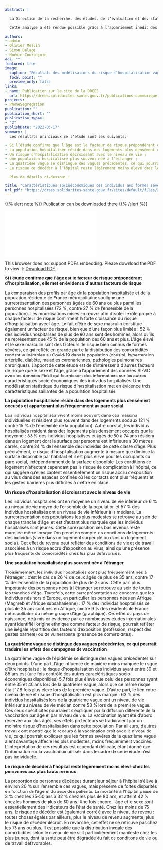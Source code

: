 ```yaml
---
abstract: |

  La Direction de la recherche, des études, de l’évaluation et des statistiques (DREES), en collaboration avec l’Institut national de la statistique et des études économiques (Insee), publie une étude originale sur les caractéristiques socio-économiques des personnes qui ont développé une forme sévère de Covid-19, définie par une hospitalisation, parfois suivie de complications à l’hôpital (admission en soins critiques ou décès).
  
  Cette analyse a été rendue possible grâce à l’appariement inédit des données SI-VIC, relatives aux patients hospitalisés et atteints du Covid-19 et des données de Fidéli, le fichier démographique de l’Insee sur les logements et les individus. Cette analyse couvre la période de mars 2020 à novembre 2021, soit les quatre premières vagues de l’épidémie de Covid-19 et s’appuie sur les données de 67,32 millions d’individus résidant en France métropolitaine, dont 382 000 ont été hospitalisés avec Covid-19.
  
authors:
- admin
- Olivier Meslin
- Simon Delage
- Noémie Courtejoie
doi: ""
featured: true
image:
  caption: "Résultats des modélisations du risque d’hospitalisation vague par vague selon le niveau de vie"
  focal_point: ""
  preview_only: false
links:
- name: Publication sur le site de la DREES
  url: https://drees.solidarites-sante.gouv.fr/publications-communique-de-presse/les-dossiers-de-la-drees/caracteristiques-socio-economiques-des
projects:
- PhoneSegregation
publication: ""
publication_short: ""
publication_types:
- "2"
publishDate: "2022-03-17"
summary: |
  Les résultats principaux de l'étude sont les suivants:
  
- Si l’étude confirme que l'âge est le facteur de risque prépondérant d’hospitalisation, elle met en évidence d'autres facteurs de risque ;
- La population hospitalisée réside dans des logements plus densément occupés et appartenant plus fréquemment au parc social ;
- Un risque d’hospitalisation décroissant avec le niveau de vie ;
- Une population hospitalisée plus souvent née à l’étranger ;
- La quatrième vague se distingue des vagues précédentes, ce qui pourrait traduire les effets des campagnes de vaccination ;
- Le risque de décéder à l’hôpital reste légèrement moins élevé chez les personnes aux plus hauts revenus ;

  Plus de détails ci-dessous !

title: "Caractéristiques socioéconomiques des individus aux formes sévères de Covid-19 au fil des vagues épidémiques"
url_pdf: "https://drees.solidarites-sante.gouv.fr/sites/default/files/2022-03/dd96.pdf"
---
```


<!------ AUTRES OPTIONS POSSIBLES
url_code: '#'
url_dataset: '#'
url_pdf: "https://www.cairn.info/revue-idees-economiques-et-sociales-2015-2-page-14.htm"
url_poster: '#'
url_project: ""
url_slides: ""
url_source: '#'
url_video: '#'
slides: example
------>

{{% alert note %}}
Publication can be downloaded [there](https://drees.solidarites-sante.gouv.fr/sites/default/files/2022-03/dd96.pdf)
{{% /alert %}}

<object data="/pdf/DD2022/dd96.pdf" type="application/pdf" width="700px" height="700px">
    <embed src="/pdf/DD2022/dd96.pdf">
        <p>This browser does not support PDFs embedding. Please download the PDF to view it: <a href="https://drees.solidarites-sante.gouv.fr/sites/default/files/2022-03/dd96.pdf">Download PDF</a>.</p>
    </embed>
</object>



__Si l’étude confirme que l'âge est le facteur de risque prépondérant d’hospitalisation, elle met en évidence d'autres facteurs de risque__

La comparaison des profils par âge de la population hospitalisée et de la population résidente de France métropolitaine souligne une surreprésentation des personnes âgées de 60 ans ou plus parmi les personnes hospitalisées (72 %, contre 27 % de l’ensemble de la population). Les modélisations mises en œuvre afin d’isoler le rôle propre à chaque facteur de risque confirment la forte croissance du risque d’hospitalisation avec l’âge. Le fait d’être de sexe masculin constitue également un facteur de risque, bien que d’une façon plus limitée : 52 % des individus hospitalisés de plus de 60 ans sont des hommes, alors qu’ils ne représentent que 45 % de la population des 60 ans et plus. L’âge élevé et le sexe masculin sont des facteurs de risque bien connus de formes sévères, ce qui reflète en grande partie la distribution des comorbidités rendant vulnérables au Covid-19 dans la population (obésité, hypertension artérielle, diabète, maladies coronariennes, pathologies pulmonaires chroniques). L’apport de cette étude est de s’intéresser à d’autres facteurs de risque que le sexe et l’âge, grâce à l’appariement des données SI-VIC avec les données Fidéli qui fournissent des informations sur les autres caractéristiques socio-économiques des individus hospitalisés. Une modélisation statistique du risque d’hospitalisation met en évidence trois caractéristiques saillantes de la population hospitalisée.

__La population hospitalisée réside dans des logements plus densément occupés et appartenant plus fréquemment au parc social__

Les individus hospitalisés vivent moins souvent dans des maisons individuelles et résident plus souvent dans des logements sociaux (21 % contre 15 % de l’ensemble de la population). Autre constat, les individus hospitalisés résident dans des logements plus densément occupés que la moyenne : 33 % des individus hospitalisés et âgés de 50 à 74 ans résident dans un logement dont la surface par personne est inférieure à 30 mètres carrés, contre 24 % de l’ensemble des individus de cette classe d’âge. Plus précisément, le risque d’hospitalisation augmente à mesure que diminue la surface disponible par habitant et il est plus élevé pour les occupants du parc social, indépendamment de la surface disponible. Les conditions de logement n’affectent cependant pas le risque de complication à l’hôpital, ce qui suggère qu’elles captent essentiellement un risque accru d’exposition au virus dans des espaces confinés où les contacts sont plus fréquents et les gestes barrières plus difficiles à mettre en place.

__Un risque d’hospitalisation décroissant avec le niveau de vie__

Les individus hospitalisés ont en moyenne un niveau de vie inférieur de 6 % au niveau de vie moyen de l’ensemble de la population et 57 % des individus hospitalisés ont un niveau de vie inférieur à la médiane. La surreprésentation des populations les plus modestes se retrouve au sein de chaque tranche d’âge, et est d’autant plus marquée que les individus hospitalisés sont jeunes. Cette surexposition des bas revenus reste marquée même lorsque l’on prend en compte les conditions de logements des individus (vivre dans un logement surpeuplé ou dans un logement social). Cet effet du revenu peut refléter des conditions de vie et de travail associées à un risque accru d’exposition au virus, ainsi qu’une présence plus fréquente de comorbidités chez les plus défavorisés.

__Une population hospitalisée plus souvent née à l’étranger__

Troisièmement, les individus hospitalisés sont plus fréquemment nés à l’étranger : c’est le cas de 26 % de ceux âgés de plus de 35 ans, contre 17 % de l’ensemble de la population de plus de 35 ans. Cette part plus importante des personnes nées à l’étranger se retrouve au sein de toutes les tranches d’âge. Toutefois, cette surreprésentation ne concerne que les individus nés hors d’Europe, en particulier les personnes nées en Afrique (Maghreb et Afrique subsaharienne) : 17 % des individus hospitalisés de plus de 35 ans sont nés en Afrique, contre 9 % des résidents de France métropolitaine du même groupe d’âge (graphique). Cet effet du pays de naissance, déjà mis en évidence par de nombreuses études internationales ayant identifié l’origine ethnique comme facteur de risque, pourrait refléter une inégale répartition des facteurs d’exposition (profession, respect des gestes barrière) ou de vulnérabilité (présence de comorbidités).

__La quatrième vague se distingue des vagues précédentes, ce qui pourrait traduire les effets des campagnes de vaccination__

La quatrième vague de l’épidémie se distingue des vagues précédentes sur deux points. D’une part, l’âge influence de manière moins marquée le risque d’être hospitalisé : le risque d’hospitalisation des individus ayant entre 80 et 85 ans est (une fois contrôlé des autres caractéristiques socio-économiques disponibles) 5,7 fois plus élevé que celui des personnes ayant entre 35 et 40 ans lors de la quatrième vague, alors que ce même risque était 17,8 fois plus élevé lors de la première vague. D’autre part, le lien entre niveau de vie et risque d’hospitalisation est plus marqué : 63 % des individus hospitalisés lors de la quatrième vague ont un niveau de vie inférieur au niveau de vie médian contre 53 % lors de la première vague. Ces deux spécificités pourraient s’expliquer par la diffusion différente de la vaccination par âge et par niveau de vie. La vaccination ayant été d’abord réservée aux plus âgés, ses effets protecteurs se traduiraient par un moindre risque d’hospitalisation dans cette population. Par ailleurs, d’autres travaux ont montré que le recours à la vaccination croît avec le niveau de vie, ce qui pourrait expliquer que les formes sévères de la quatrième vague aient davantage affecté les plus modestes, moins fréquemment vaccinés. L’interprétation de ces résultats est cependant délicate, étant donné que l’information sur la vaccination utilisée dans le cadre de cette étude n’est pas individuelle.

__Le risque de décéder à l’hôpital reste légèrement moins élevé chez les personnes aux plus hauts revenus__

La proportion de personnes décédées durant leur séjour à l’hôpital s’élève à environ 20 % sur l’ensemble des vagues, mais présente de fortes disparités en fonction de l’âge et du sexe des patients. La mortalité à l’hôpital passe de 3 % chez les 35-50 ans à 32 % chez les plus de 80 ans, et atteint 42 % chez les hommes de plus de 80 ans. Une fois encore, l’âge et le sexe sont essentiellement des indicateurs de l’état de santé. Chez les moins de 75 ans, le risque de décéder est également corrélé avec le niveau de revenu : toutes choses égales par ailleurs, plus le niveau de revenu augmente, plus le risque de décéder décroît. En revanche, cet effet ne se retrouve pas chez les 75 ans ou plus. Il est possible que la distribution inégale des comorbidités selon le niveau de vie soit particulièrement manifeste chez les plus jeunes, dont la santé peut être dégradée du fait de conditions de vie ou de travail défavorables.

